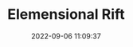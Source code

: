 ---
date: 2022-09-06 11:09:37
title: 'Elemensional Rift'	
tags: []



twitter: https://twitter.com/NinRac
---